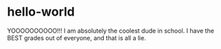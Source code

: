 # hello-world
YOOOOOOOOOO!!!
I am absolutely the coolest dude in school. I have the BEST grades out of everyone, and that is all a lie.
